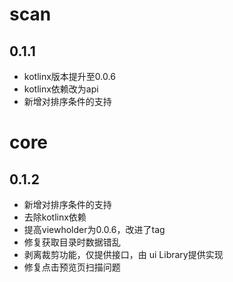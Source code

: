 # scan 

## 0.1.1

* kotlinx版本提升至0.0.6
* kotlinx依赖改为api
* 新增对排序条件的支持

# core

## 0.1.2

* 新增对排序条件的支持
* 去除kotlinx依赖
* 提高viewholder为0.0.6，改进了tag
* 修复获取目录时数据错乱
* 剥离裁剪功能，仅提供接口，由 ui Library提供实现
* 修复点击预览页扫描问题